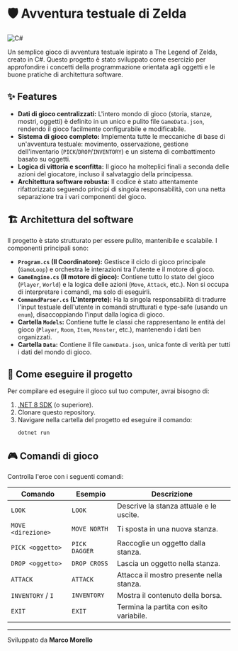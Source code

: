 # 🛡️ Avventura testuale di Zelda
![C#](https://img.shields.io/badge/c%23-%23239120.svg?style=for-the-badge&logo=c-sharp&logoColor=white)

Un semplice gioco di avventura testuale ispirato a The Legend of Zelda, creato in C#. Questo progetto è stato sviluppato come esercizio per approfondire i concetti della programmazione orientata agli oggetti e le buone pratiche di architettura software.

## ✨ Features
* **Dati di gioco centralizzati:** L'intero mondo di gioco (storia, stanze, mostri, oggetti) è definito in un unico e pulito file `GameData.json`, rendendo il gioco facilmente configurabile e modificabile.
* **Sistema di gioco completo:** Implementa tutte le meccaniche di base di un'avventura testuale: movimento, osservazione, gestione dell'inventario (`PICK`/`DROP`/`INVENTORY`) e un sistema di combattimento basato su oggetti.
* **Logica di vittoria e sconfitta:** Il gioco ha molteplici finali a seconda delle azioni del giocatore, incluso il salvataggio della principessa.
* **Architettura software robusta:** Il codice è stato attentamente rifattorizzato seguendo principi di singola responsabilità, con una netta separazione tra i vari componenti del gioco.

## 🏗️ Architettura del software
Il progetto è stato strutturato per essere pulito, mantenibile e scalabile. I componenti principali sono:
* **`Program.cs` (Il Coordinatore):** Gestisce il ciclo di gioco principale (`GameLoop`) e orchestra le interazioni tra l'utente e il motore di gioco.
* **`GameEngine.cs` (Il motore di gioco):** Contiene tutto lo stato del gioco (`Player`, `World`) e la logica delle azioni (`Move`, `Attack`, etc.). Non si occupa di interpretare i comandi, ma solo di eseguirli.
* **`CommandParser.cs` (L'interprete):** Ha la singola responsabilità di tradurre l'input testuale dell'utente in comandi strutturati e type-safe (usando un `enum`), disaccoppiando l'input dalla logica di gioco.
* **Cartella `Models`:** Contiene tutte le classi che rappresentano le entità del gioco (`Player`, `Room`, `Item`, `Monster`, etc.), mantenendo i dati ben organizzati.
* **Cartella `Data`:** Contiene il file `GameData.json`, unica fonte di verità per tutti i dati del mondo di gioco.

## 🚀 Come eseguire il progetto
Per compilare ed eseguire il gioco sul tuo computer, avrai bisogno di:
1.  [.NET 8 SDK](https://dotnet.microsoft.com/download/dotnet/8.0) (o superiore).
2.  Clonare questo repository.
3.  Navigare nella cartella del progetto ed eseguire il comando:
    ```bash
    dotnet run
    ```

## 🎮 Comandi di gioco
Controlla l'eroe con i seguenti comandi:

| Comando             | Esempio             | Descrizione                               |
| ------------------- | ------------------- | ----------------------------------------- |
| `LOOK`              | `LOOK`              | Descrive la stanza attuale e le uscite.   |
| `MOVE <direzione>`  | `MOVE NORTH`        | Ti sposta in una nuova stanza.            |
| `PICK <oggetto>`    | `PICK DAGGER`       | Raccoglie un oggetto dalla stanza.        |
| `DROP <oggetto>`    | `DROP CROSS`        | Lascia un oggetto nella stanza.           |
| `ATTACK`            | `ATTACK`            | Attacca il mostro presente nella stanza.  |
| `INVENTORY` / `I`   | `INVENTORY`         | Mostra il contenuto della borsa.          |
| `EXIT`              | `EXIT`              | Termina la partita con esito variabile.   |

---
Sviluppato da **Marco Morello**